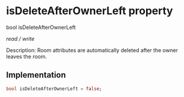 


# isDeleteAfterOwnerLeft property







bool isDeleteAfterOwnerLeft
  
_<span class="feature">read / write</span>_



<p>Description: Room attributes are automatically deleted after the owner leaves the room.</p>



## Implementation

```dart
bool isDeleteAfterOwnerLeft = false;
```







